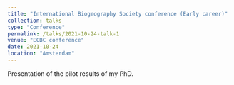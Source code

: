 ```yaml
---
title: "International Biogeography Society conference (Early career)"
collection: talks
type: "Conference"
permalink: /talks/2021-10-24-talk-1
venue: "ECBC conference"
date: 2021-10-24
location: "Amsterdam"
---
```


Presentation of the pilot results of my PhD.